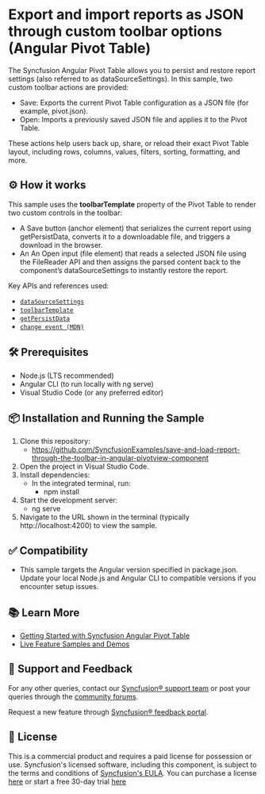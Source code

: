 # Export and import reports as JSON through custom toolbar options (Angular Pivot Table)

The Syncfusion Angular Pivot Table allows you to persist and restore report settings (also referred to as dataSourceSettings). In this sample, two custom toolbar actions are provided:
- Save: Exports the current Pivot Table configuration as a JSON file (for example, pivot.json).
- Open: Imports a previously saved JSON file and applies it to the Pivot Table.

These actions help users back up, share, or reload their exact Pivot Table layout, including rows, columns, values, filters, sorting, formatting, and more.

## ⚙️ How it works
This sample uses the **toolbarTemplate** property of the Pivot Table to render two custom controls in the toolbar:
- A Save button (anchor element) that serializes the current report using getPersistData, converts it to a downloadable file, and triggers a download in the browser.
- An An Open input (file element) that reads a selected JSON file using the FileReader API and then assigns the parsed content back to the component’s dataSourceSettings to instantly restore the report.

Key APIs and references used:
- [`dataSourceSettings`](https://ej2.syncfusion.com/angular/documentation/api/pivotview/#datasourcesettings)
- [`toolbarTemplate`](https://ej2.syncfusion.com/angular/documentation/api/pivotview/#toolbartemplate)
- [`getPersistData`](https://ej2.syncfusion.com/angular/documentation/api/pivotview/#getpersistdata)
- [`change event (MDN)`](https://developer.mozilla.org/en-US/docs/Web/API/HTMLElement/change_event)

## 🛠 Prerequisites
- Node.js (LTS recommended)
- Angular CLI (to run locally with ng serve)
- Visual Studio Code (or any preferred editor)

## 📦 Installation and Running the Sample
1. Clone this repository:
   - https://github.com/SyncfusionExamples/save-and-load-report-through-the-toolbar-in-angular-pivotview-component
2. Open the project in Visual Studio Code.
3. Install dependencies:
   - In the integrated terminal, run:
     - npm install
4. Start the development server:
   - ng serve
5. Navigate to the URL shown in the terminal (typically http://localhost:4200) to view the sample.

## ✅ Compatibility
- This sample targets the Angular version specified in package.json. Update your local Node.js and Angular CLI to compatible versions if you encounter setup issues.

## 📚 Learn More

- [Getting Started with Syncfusion Angular Pivot Table](https://ej2.syncfusion.com/angular/documentation/pivotview/getting-started)
- [Live Feature Samples and Demos](https://ej2.syncfusion.com/angular/demos/#/tailwind3/pivot-table/overview)

## 💬 Support and Feedback

For any other queries, contact our [Syncfusion® support team](https://support.syncfusion.com/?utm_source=github&utm_medium=listing&utm_campaign=github-github-documenteditor-examples) or post your queries through the [community forums](https://www.syncfusion.com/forums?utm_source=github&utm_medium=listing&utm_campaign=github-github-documenteditor-examples). 

Request a new feature through [Syncfusion® feedback portal](https://www.syncfusion.com/feedback?utm_source=github&utm_medium=listing&utm_campaign=github-github-documenteditor-examples). 

## 📜 License

This is a commercial product and requires a paid license for possession or use. Syncfusion's licensed software, including this component, is subject to the terms and conditions of [Syncfusion's EULA](https://www.syncfusion.com/license/studio/22.2.5/syncfusion_essential_studio_eula.pdf?utm_source=github&utm_medium=listing&utm_campaign=github-github-documenteditor-examples). You can purchase a license [here](https://www.syncfusion.com/sales/products?utm_source=github&utm_medium=listing&utm_campaign=github-github-documenteditor-examples) or start a free 30\-day trial [here](https://www.syncfusion.com/account/manage-trials/start-trials?utm_source=github&utm_medium=listing&utm_campaign=github-github-documenteditor-examples)
